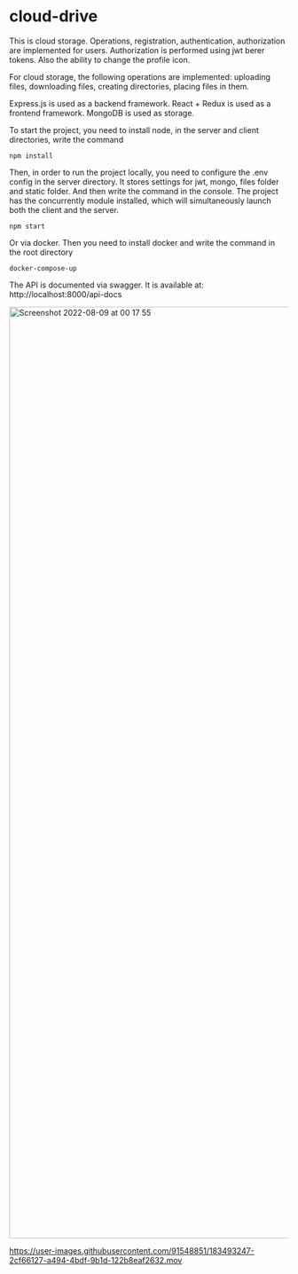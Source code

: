 # cloud-drive

This is cloud storage. Operations, registration, authentication, authorization are implemented for users. Authorization is performed using jwt berer tokens. Also the ability to change the profile icon.

For cloud storage, the following operations are implemented: uploading files, downloading files, creating directories, placing files in them.

Express.js is used as a backend framework. React + Redux is used as a frontend framework. MongoDB is used as storage.

To start the project, you need to install node, in the server and client directories, write the command

`````````console
npm install
`````````

Then, in order to run the project locally, you need to configure the .env config in the server directory. It stores settings for jwt, mongo, files folder and static folder. And then write the command in the console. The project has the concurrently module installed, which will simultaneously launch both the client and the server.

`````````console
npm start
`````````

Or via docker. Then you need to install docker and write the command in the root directory

`````````console
docker-compose-up
`````````

The API is documented via swagger. It is available at:
http://localhost:8000/api-docs

<img width="1680" alt="Screenshot 2022-08-09 at 00 17 55" src="https://user-images.githubusercontent.com/91548851/183518082-638c65df-8a86-4350-85a5-a4c876ae87dd.png">



https://user-images.githubusercontent.com/91548851/183493247-2cf66127-a494-4bdf-9b1d-122b8eaf2632.mov

